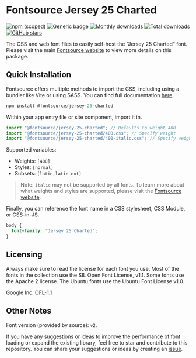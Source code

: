 # Fontsource Jersey 25 Charted

[![npm (scoped)](https://img.shields.io/npm/v/@fontsource/jersey-25-charted?color=brightgreen)](https://www.npmjs.com/package/@fontsource/jersey-25-charted) [![Generic badge](https://img.shields.io/badge/fontsource-passing-brightgreen)](https://github.com/fontsource/fontsource) [![Monthly downloads](https://badgen.net/npm/dm/@fontsource/jersey-25-charted)](https://github.com/fontsource/fontsource) [![Total downloads](https://badgen.net/npm/dt/@fontsource/jersey-25-charted)](https://github.com/fontsource/fontsource) [![GitHub stars](https://img.shields.io/github/stars/fontsource/fontsource.svg?style=social&label=Star)](https://github.com/fontsource/fontsource/stargazers)

The CSS and web font files to easily self-host the “Jersey 25 Charted” font. Please visit the main [Fontsource website](https://fontsource.org/fonts/jersey-25-charted) to view more details on this package.

## Quick Installation

Fontsource offers multiple methods to import the CSS, including using a bundler like Vite or using SASS. You can find full documentation [here](https://fontsource.org/docs/getting-started/introduction).

```javascript
npm install @fontsource/jersey-25-charted
```

Within your app entry file or site component, import it in.

```javascript
import "@fontsource/jersey-25-charted"; // Defaults to weight 400
import "@fontsource/jersey-25-charted/400.css"; // Specify weight
import "@fontsource/jersey-25-charted/400-italic.css"; // Specify weight and style
```

Supported variables:
- Weights: `[400]`
- Styles: `[normal]`
- Subsets: `[latin,latin-ext]`

> Note: `italic` may not be supported by all fonts. To learn more about what weights and styles are supported, please visit the [Fontsource website](https://fontsource.org/fonts/jersey-25-charted).

Finally, you can reference the font name in a CSS stylesheet, CSS Module, or CSS-in-JS.

```css
body {
  font-family: "Jersey 25 Charted";
}
```

## Licensing
Always make sure to read the license for each font you use. Most of the fonts in the collection use the SIL Open Font License, v1.1. Some fonts use the Apache 2 license. The Ubuntu fonts use the Ubuntu Font License v1.0.

Google Inc.
[OFL-1.1](http://scripts.sil.org/OFL)

## Other Notes
Font version (provided by source): `v2`.

If you have any suggestions or ideas to improve the performance of font loading or expand the existing library, feel free to star and contribute to this repository. You can share your suggestions or ideas by creating an [issue](https://github.com/fontsource/fontsource/issues).